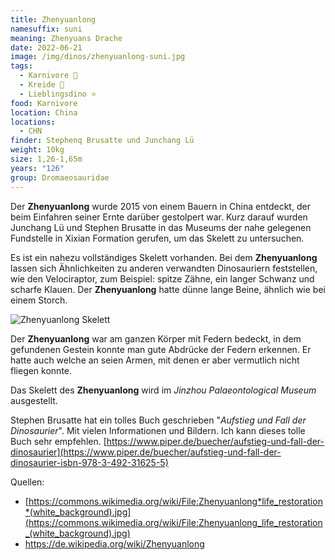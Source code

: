 ```yaml
---
title: Zhenyuanlong
namesuffix: suni
meaning: Zhenyuans Drache
date: 2022-06-21
image: /img/dinos/zhenyuanlong-suni.jpg
tags:
  - Karnivore 🥩
  - Kreide 🦴
  - Lieblingsdino ⭐
food: Karnivore
location: China
locations:
  - CHN
finder: Stephenq Brusatte und Junchang Lü
weight: 10kg
size: 1,26-1,65m
years: "126"
group: Dromaeosauridae
---
```

Der **Zhenyuanlong** wurde 2015 von einem Bauern in China entdeckt, der beim Einfahren seiner Ernte darüber gestolpert war. Kurz darauf wurden Junchang Lü und Stephen Brusatte in das Museums der nahe gelegenen Fundstelle in Xixian Formation gerufen, um das Skelett zu untersuchen. 

Es ist ein nahezu vollständiges Skelett vorhanden. Bei dem **Zhenyuanlong** lassen sich Ähnlichkeiten zu anderen verwandten Dinosauriern feststellen, wie den Velociraptor, zum Beispiel: spitze Zähne, ein langer Schwanz und scharfe Klauen. Der **Zhenyuanlong** hatte dünne lange Beine, ähnlich wie bei einem Storch.

![Zhenyuanlong Skelett](/img/dinos/zhenyuanlong-suni.jpg)

Der **Zhenyuanlong** war am ganzen Körper mit Federn bedeckt, in dem gefundenen Gestein konnte man gute Abdrücke der Federn erkennen. Er hatte auch welche an seien Armen, mit denen er aber vermutlich nicht fliegen konnte.

Das Skelett des **Zhenyuanlong** wird im *Jinzhou Palaeontological Museum* ausgestellt.

Stephen Brusatte hat ein tolles Buch geschrieben "*Aufstieg und Fall der Dinosaurier*". Mit vielen Informationen und Bildern. Ich kann dieses tolle Buch sehr empfehlen.
[https://www.piper.de/buecher/aufstieg-und-fall-der-dinosaurier](https://www.piper.de/buecher/aufstieg-und-fall-der-dinosaurier-isbn-978-3-492-31625-5) 

Quellen:

* [https://commons.wikimedia.org/wiki/File:Zhenyuanlong*life_restoration*(white_background).jpg](https://commons.wikimedia.org/wiki/File:Zhenyuanlong_life_restoration_(white_background).jpg)
* <https://de.wikipedia.org/wiki/Zhenyuanlong>